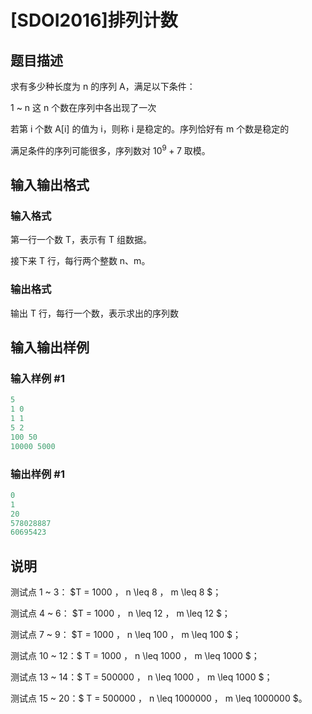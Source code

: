 # [SDOI2016]排列计数

## 题目描述

求有多少种长度为 n 的序列 A，满足以下条件：

1 ~ n 这 n 个数在序列中各出现了一次

若第 i 个数 A[i] 的值为 i，则称 i 是稳定的。序列恰好有 m 个数是稳定的

满足条件的序列可能很多，序列数对 $10^9+7$ 取模。

## 输入输出格式

### 输入格式

第一行一个数 T，表示有 T 组数据。

接下来 T 行，每行两个整数 n、m。

### 输出格式

输出 T 行，每行一个数，表示求出的序列数

## 输入输出样例

### 输入样例 #1

```cpp
5
1 0
1 1
5 2
100 50
10000 5000
```


### 输出样例 #1

```cpp
0
1
20
578028887
60695423
```


## 说明

测试点 1 ~ 3： $T = 1000 $，$ n \leq 8 $，$ m \leq 8 $；

测试点 4 ~ 6： $T = 1000 $，$ n \leq 12 $，$ m \leq 12 $；

测试点 7 ~ 9： $T = 1000 $，$ n \leq 100 $，$ m \leq 100 $；

测试点 10 ~ 12：$ T = 1000 $，$ n \leq 1000 $，$ m \leq 1000 $；

测试点 13 ~ 14：$ T = 500000 $，$ n \leq 1000 $，$ m \leq 1000 $；

测试点 15 ~ 20：$ T = 500000 $，$ n \leq 1000000 $，$ m \leq 1000000 $。

